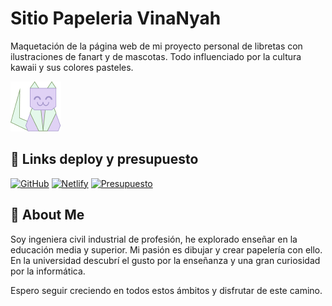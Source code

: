 # Sitio Papeleria VinaNyah
Maquetación de la página web de mi proyecto personal de libretas con ilustraciones de fanart y de mascotas. Todo influenciado por la cultura kawaii y sus colores pasteles.

![Logo](./assets/img/logo.png)

## 🔗 Links deploy y presupuesto
[![GitHub](https://img.shields.io/badge/github-000?style=for-the-badge&logoColor=white)](https://vivianarojasa.github.io/proyecto-vina/)
[![Netlify](https://img.shields.io/badge/netlify-9E91C7?style=for-the-badge&logo=linkedin&logoColor=white)](https://vina-nyah.netlify.app/)
[![Presupuesto](https://img.shields.io/badge/presupuesto-71945A?style=for-the-badge&logo=twitter&logoColor=white)]()

## 🌸 About Me
Soy ingeniera civil industrial de profesión, he explorado enseñar en la educación media y superior. Mi pasión es dibujar y crear papelería con ello. En la universidad descubrí el gusto por la enseñanza y una gran curiosidad por la informática.

Espero seguir creciendo en todos estos ámbitos y disfrutar de este camino.